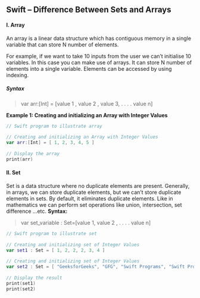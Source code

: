 ## Swift – Difference Between Sets and Arrays
#### I. Array
An array is a linear data structure which has contiguous memory in a single variable that can store N number of elements. 

For example, if we want to take 10 inputs from the user we can’t initialise 10 variables. In this case you can make use of arrays. It can store N number of elements into a single variable. Elements can be accessed by using indexing. 
##### Syntax
> var arr:[Int] = [value 1 , value 2 , value 3, . . . . value n] 

**Example 1: Creating and initializing an Array with Integer Values**
```Swift
// Swift program to illustrate array
 
// Creating and initializing an Array with Integer Values
var arr:[Int] = [ 1, 2, 3, 4, 5 ]
 
// Display the array 
print(arr)
```
#### II. Set
Set is a data structure where no duplicate elements are present. Generally, in arrays, we can store duplicate elements, but we can’t store duplicate elements in sets. By default, it eliminates duplicate elements. Like in mathematics we can perform set operations like union, intersection, set difference …etc.
**Syntax:**
>var set_variable : Set=[value 1, value 2 , . . . . value n]
```Swift
// Swift program to illustrate set
 
// Creating and initializing set of Integer Values
var set1 : Set = [ 1, 2, 2, 2, 3, 4 ]
 
// Creating and initializing set of Integer Values
var set2 : Set = [ "GeeksforGeeks", "GFG", "Swift Programs", "Swift Programs", "GFG" ]
 
// Display the result
print(set1)
print(set2)
```
